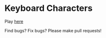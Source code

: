 # Keyboard Characters

Play [here](https://keyboard-characters.netlify.com/)


Find bugs? Fix bugs? Please make pull requests!

